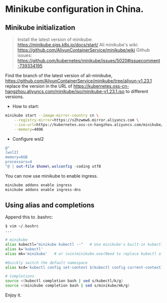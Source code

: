 # Minikube configuration in China.

## Minikube initialization

> Install the latest version of minikube: <https://minikube.sigs.k8s.io/docs/start/>
> Ali minikube's wiki: <https://github.com/AliyunContainerService/minikube/wiki>
> Github issues: <https://github.com/kubernetes/minikube/issues/5020#issuecomment-739334195>

Find the branch of the latest version of ali-minikube,
<https://github.com/AliyunContainerService/minikube/tree/aliyun-v1.23.1>
replace the version in the URL of <https://kubernetes.oss-cn-hangzhou.aliyuncs.com/minikube/iso/minikube-v1.23.1.iso> to different  versions.

- How to start:

```bash
minikube start --image-mirror-country cn \
    --registry-mirror=https://s2hzwmw6.mirror.aliyuncs.com \
    --iso-url=https://kubernetes.oss-cn-hangzhou.aliyuncs.com/minikube/iso/minikube-v1.23.1.iso \
    --memory=4096
```

- Configure wsl2

```powershell
@"
[wsl2]
memory=6GB
processors=4
"@ | out-file $home\.wslconfig -coding utf8
```

You can now use minikube to enable ingress.

```bash
minikube addons enable ingress
minikube addons enable ingress-dns
```

## Using alias and completions 

Append this to .bashrc:

```bash
$ vim ~/.bashrc
...

# minikube
alias kubectl="minikube kubectl --"   # Use minikube's built-in kubectl
alias k='kubectl'
alias mk='minikube'   # or (win)minikube.exe(Need to replace kubectl of docker-desktop)

#Quickly switch the default namespace
alias kcd='kubectl config set-context $(kubectl config current-context) --namespace '

# Completions
source <(kubectl completion bash | sed s/kubectl/k/g)
source <(minikube completion bash | sed s/minikube/mk/g)
```

Enjoy it.

